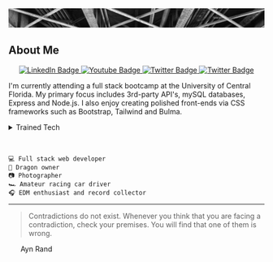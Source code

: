 <picture>
 <img alt="congress-ave-bridge-header-image" src="Congress Avenue Bridge Downtown Austin Texas.jpeg">
</picture>


## About Me

<div id="badges" align="center">
    <a href="https://www.linkedin.com/in/craig-putzstuck-8473b7161/">
        <img src="https://img.shields.io/badge/LinkedIn-0a66c2?style=plastic&logo=linkedin&logoColor=white" alt="LinkedIn Badge"/>
    </a>
    <a href="https://www.facebook.com/craig.putzstuck.5">
        <img src="https://img.shields.io/badge/Facebook-1877f2?style=plastic&logo=youtube&logoColor=white" alt="Youtube Badge"/>
    </a>
    <a href="https://twitter.com/CraigPutzstuck">
        <img src="https://img.shields.io/badge/Twitter-1da1f2?style=plastic&logo=twitter&logoColor=white" alt="Twitter Badge"/>
    </a>
    <a href="https://www.instagram.com/mx5craig/?fbclid=IwAR3kdfcwkm9D9TNx75G_SJTl460G782Zqq6Tw1d-J6HAsp12X4OgIsgHx1I">
        <img src="https://img.shields.io/badge/Instagram-c32aa3?style=plastic&logo=instagram&logoColor=white" alt="Twitter Badge"/>
    </a>
</div>

I'm currently attending a full stack bootcamp at the University of Central Florida.  My primary focus includes 3rd-party API's, mySQL databases, Express and Node.js.  I also enjoy creating polished front-ends via CSS frameworks such as Bootstrap, Tailwind and Bulma.

<details>
<summary>Trained Tech</summary>

| Technologies  |
|---------------|
|1. JavaScript  |
|2. Node/Express|
|3. SQL         |
|4. HTML5       |
|5. CSS3        |

</details>

&nbsp;

```html
💻 Full stack web developer
🐉 Dragon owner
📷 Photographer
🏎 Amateur racing car driver
🎧 EDM enthusiast and record collector
```
---
> Contradictions do not exist. Whenever you think that you are facing a contradiction, check your premises. You will find that one of them is wrong.

&nbsp;&nbsp;&nbsp;&nbsp;&nbsp;&nbsp;Ayn Rand

